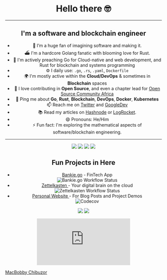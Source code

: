 <div align="center">
<h1>Hello there 🤓  </h1>
</div>


---

<div align="center">
 <h2> I'm a software and blockchain engineer </h2>

- 🌱 I’m a huge fan of imagining software and making it.
- ⛴ I'm a hardcore Golang fanatic with blooming love for Rust.
- 💚 I'm actively preaching Go for Cloud-native and web development, and Rust for blockchain and systems programming
- ⚙️ I daily use: `.go`, `.rs`, `.yaml`, `Dockerfile`
- 🌍 I'm mostly active within the **Cloud/DevOps** & sometimes in **Blockchain** spaces
- 💚 I love contributing in **Open Source**, and even a chapter lead for [Open Source Community Africa](https://oscafrica.org)
- 💬 Ping me about **Go**, **Rust**, **Blockchain**, **DevOps**, **Docker**, **Kubernetes**
- 📫 Reach me on [Twitter](https://twitter.com/ghostmac9) and [GoogleDev](https://g.dev/ghostmac)
- 📚 Read my articles on [Hashnode](https://ghostmac.hashnode.dev) or [LogRocket](https://blog.logrocket.com/author/macbobbychibuzor/).
- 😄 Pronouns: He/Him
- ⚡️ Fun fact: I'm exploring the mathematical aspects of software/blockchain engineering.

---
</div>

<div align="center">
<a href="https://www.rust-lang.org"><img src="https://img.shields.io/badge/LANG-Rust-f2cdcd?style=flat&logo=rust" /></a>
<a href="https://www.golang.org"><img src="https://img.shields.io/badge/LANG-Go-f2cdcd?style=flat&logo=go" /></a>
<a href="https://discord.gg/ghost_mac"><img src="https://img.shields.io/discord/831364077875626015?color=74c7ec&label=DISCORD&logo=discord" /></a>
<a href="https://github.com/theghostmac"><img src="https://img.shields.io/github/stars/theghostmac?color=cdd6f4&label=GITHUB&style=flat&logo=github" /></a>

</div>
<div align="center">
<h2>Fun Projects in Here </h2>
	<ul>
		<li><a href="https://github.com/theghostmac/bankie.go">Bankie.go</a> - FinTech App </li> <img alt="Bankie.go Workflow Status" src="https://img.shields.io/github/actions/workflow/status/theghostmac/bankie.go/build.yml">
    <li><a href="https://github.com/theghostmac/Zettelkasten">Zettelkasten </a> - Your digital brain on the cloud</li><img alt="Zettelkasten Workflow Status" src="https://img.shields.io/github/actions/workflow/status/theghostmac/Zettelkasten/build.yml">
     <li><a href="https://theghostmac.github.io">Personal Website </a> - For Blog Posts and Project Demos</li><img alt="Codecov" src="https://img.shields.io/codecov/c/github/theghostmac/theghostmac.github.io">
  		<br />
	</ul>
<img src="https://github-readme-stats.vercel.app/api?username=theghostmac&hide_title=true&hide_rank=true&show_icons=true&include_all_commits=true&line_height=24&hide_border=true&bg_color=1e1e2e&text_color=cdd6f4&icon_color=cba6f7&title_color=94e2d5" />
	<img src="https://github-readme-stats.vercel.app/api/top-langs/?username=theghostmac&hide_title=true&langs_count=8&layout=compact&hide_border=true&bg_color=1e1e2e&text_color=cdd6f4&icon_color=cba6f7&title_color=94e2d5" />


![GitHub search hit counter](https://img.shields.io/github/search/theghostmac/theghostmac/README.md)


</div>

[MacBobby Chibuzor](https://theghostmac.github.io)
